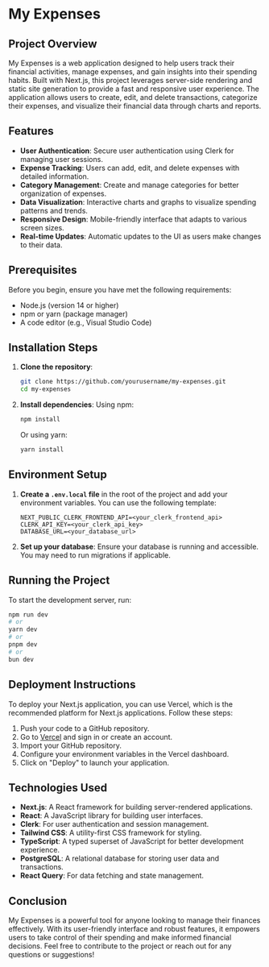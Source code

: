 # My Expenses

## Project Overview

My Expenses is a web application designed to help users track their financial activities, manage expenses, and gain insights into their spending habits. Built with Next.js, this project leverages server-side rendering and static site generation to provide a fast and responsive user experience. The application allows users to create, edit, and delete transactions, categorize their expenses, and visualize their financial data through charts and reports.

## Features

- **User Authentication**: Secure user authentication using Clerk for managing user sessions.
- **Expense Tracking**: Users can add, edit, and delete expenses with detailed information.
- **Category Management**: Create and manage categories for better organization of expenses.
- **Data Visualization**: Interactive charts and graphs to visualize spending patterns and trends.
- **Responsive Design**: Mobile-friendly interface that adapts to various screen sizes.
- **Real-time Updates**: Automatic updates to the UI as users make changes to their data.

## Prerequisites

Before you begin, ensure you have met the following requirements:

- Node.js (version 14 or higher)
- npm or yarn (package manager)
- A code editor (e.g., Visual Studio Code)

## Installation Steps

1. **Clone the repository**:

   ```bash
   git clone https://github.com/yourusername/my-expenses.git
   cd my-expenses
   ```

2. **Install dependencies**:
   Using npm:
   ```bash
   npm install
   ```
   Or using yarn:
   ```bash
   yarn install
   ```

## Environment Setup

1. **Create a `.env.local` file** in the root of the project and add your environment variables. You can use the following template:

   ```plaintext
   NEXT_PUBLIC_CLERK_FRONTEND_API=<your_clerk_frontend_api>
   CLERK_API_KEY=<your_clerk_api_key>
   DATABASE_URL=<your_database_url>
   ```

2. **Set up your database**: Ensure your database is running and accessible. You may need to run migrations if applicable.

## Running the Project

To start the development server, run:

```bash
npm run dev
# or
yarn dev
# or
pnpm dev
# or
bun dev
```

## Deployment Instructions

To deploy your Next.js application, you can use Vercel, which is the recommended platform for Next.js applications. Follow these steps:

1. Push your code to a GitHub repository.
2. Go to [Vercel](https://vercel.com/) and sign in or create an account.
3. Import your GitHub repository.
4. Configure your environment variables in the Vercel dashboard.
5. Click on "Deploy" to launch your application.

## Technologies Used

- **Next.js**: A React framework for building server-rendered applications.
- **React**: A JavaScript library for building user interfaces.
- **Clerk**: For user authentication and session management.
- **Tailwind CSS**: A utility-first CSS framework for styling.
- **TypeScript**: A typed superset of JavaScript for better development experience.
- **PostgreSQL**: A relational database for storing user data and transactions.
- **React Query**: For data fetching and state management.

## Conclusion

My Expenses is a powerful tool for anyone looking to manage their finances effectively. With its user-friendly interface and robust features, it empowers users to take control of their spending and make informed financial decisions. Feel free to contribute to the project or reach out for any questions or suggestions!
